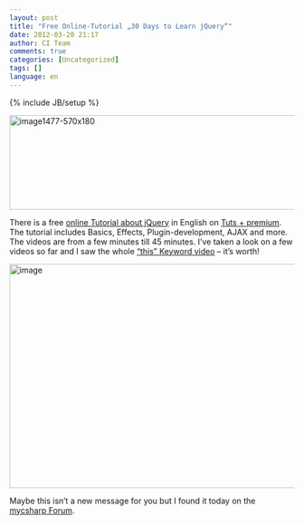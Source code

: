 ```yaml
---
layout: post
title: "Free Online-Tutorial „30 Days to Learn jQuery“"
date: 2012-03-20 21:17
author: CI Team
comments: true
categories: [Uncategorized]
tags: []
language: en
---
```

{% include JB/setup %}
<p><a href="{{BASE_PATH}}/assets/wp-images-en/image1477-570x180.png"><img style="background-image: none; border-bottom: 0px; border-left: 0px; padding-left: 0px; padding-right: 0px; display: inline; border-top: 0px; border-right: 0px; padding-top: 0px" title="image1477-570x180" border="0" alt="image1477-570x180" src="{{BASE_PATH}}/assets/wp-images-en/image1477-570x180_thumb.png" width="527" height="167" /></a><b></b></p>  
  <p>There is a free <a href="http://tutsplus.com/course/30-days-to-learn-jquery/">online Tutorial about jQuery</a> in English on <a href="http://tutsplus.com/">Tuts + premium</a>. The tutorial includes Basics, Effects, Plugin-development, AJAX and more. The videos are from a few minutes till 45 minutes. I’ve taken a look on a few videos so far and I saw the whole <a href="http://tutsplus.com/lesson/the-this-keyword/">“this” Keyword video</a> – it’s worth!</p>  <p><img style="background-image: none; border-bottom: 0px; border-left: 0px; padding-left: 0px; padding-right: 0px; border-top: 0px; border-right: 0px; padding-top: 0px" title="image" border="0" alt="image" src="{{BASE_PATH}}/assets/wp-images-de/image1478.png" width="571" height="396" /></p>  <p>Maybe this isn’t a new message for you but I found it today on the <a href="http://www.mycsharp.de/wbb2/thread.php?threadid=101405">mycsharp Forum</a>.</p>
